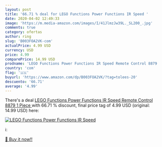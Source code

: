 ```yaml
---
layout: post
title: '66.71 % deal for LEGO Functions Power Functions IR Speed '
date: 2020-04-02 12:49:33
image: 'https://m.media-amazon.com/images/I/41JlmzJw39L._SL200_.jpg'
comments: true
category: ofertas
author: ring
slug: 'B003FOA2VK-com'
actualPrice: 4.99 USD
currency: USD
price: 4.99
comparePrice: 14.99 USD
prodname: 'LEGO Functions Power Functions IR Speed Remote Control 8879  1 Piece '
country: 'com'
flag: '🇺🇸'
buyurl: 'https://www.amazon.com/dp/B003FOA2VK/?tag=tolees-20'
descuento: '66.71'
average: '4.99'
---
```


There's a deal [LEGO Functions Power Functions IR Speed Remote Control 8879  1 Piece ](https://www.amazon.com/dp/B003FOA2VK/?tag=tolees-20)  with  66.71 % discount, final price tag of  4.99 USD (original: 14.99 USD) here:

[![LEGO Functions Power Functions IR Speed ](https://m.media-amazon.com/images/I/41JlmzJw39L._SL200_.jpg)](https://www.amazon.com/dp/B003FOA2VK/?tag=tolees-20)

ℹ️:


[🛒 Buy it now!!](https://www.amazon.com/dp/B003FOA2VK/?tag=tolees-20)
